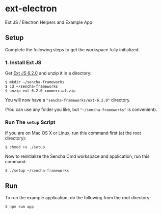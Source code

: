 # ext-electron

Ext JS / Electron Helpers and Example App

## Setup

Complete the following steps to get the workspace fully initialized.

### 1. Install Ext JS

Get [Ext JS 6.2.0](https://www.sencha.com/products/extjs/#overview) and unzip it
in a directory:

    $ mkdir ~/sencha-frameworks
    $ cd ~/sencha-frameworks
    $ unzip ext-6.2.0-commercial.zip

You will now have a `"sencha-frameworks/ext-6.2.0"` directory.

(You can use any folder you like, but `"~/sencha-frameworks"` is convenient).

### Run The `setup` Script

If you are on Mac OS X or Linux, run this command first (at the root directory):

    $ chmod +x ./setup

Now to reinitialize the Sencha Cmd workspace and application, run this command:

    $ ./setup ~/sencha-frameworks

## Run

To run the example application, do the following from the root directory:

    $ npm run app
